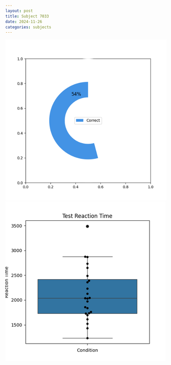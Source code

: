 ```yaml
---
layout: post
title: Subject 7033
date: 2024-11-26
categories: subjects
---
```


![](data/7033/run-11/7033_FN_acc_test.png)
![](data/7033/run-11/7033_FN_rt.png)
